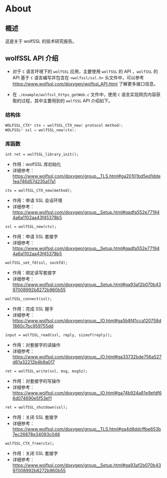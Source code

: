 # About

## 概述

这是关于 wolfSSL 的技术研究报告。

## wolfSSL API 介绍
- 对于 ``C`` 语言环境下的 ``wolfSSL`` 应用，主要使用 ``wolfSSL`` 的 API ，``wolfSSL`` 的 API 基于 ``C`` 语言编写并包含在 ``<wolfssl/ssl.h>`` 头文件中，可以参考 https://www.wolfssl.com/doxygen/wolfssl_API.html 了解更多接口信息。

- 在 ``./example/wolfssl_https_getWeb.c`` 文件中，使用 ``C`` 语言实现网页内容获取的过程，其中主要用到的 ``wolfSSL`` API 介绍如下。 

### 结构体
```C
WOLFSSL_CTX* ctx = wolfSSL_CTX_new( protocol method);
WOLFSSL* ssl = wolfSSL_new(ctx);
```
### 库函数
``int ret = wolfSSL_library_init();``
- 作用：wolfSSL 库初始化
- 详细参考：https://www.wolfssl.com/doxygen/group__TLS.html#ga20101bd5ed1dde1ea746d57d235a17a1

``ctx = wolfSSL_CTX_new(method);``
- 作用：申请 SSL 会话环境
- 详细参考：https://www.wolfssl.com/doxygen/group__Setup.html#gadfa552e771944a6a1102aa43f45378b5

``ssl = wolfSSL_new(ctx);``
- 作用：申请 SSL 套接字
- 详细参考：https://www.wolfssl.com/doxygen/group__Setup.html#gadfa552e771944a6a1102aa43f45378b5

``wolfSSL_set_fd(ssl, sockfd);``
- 作用：绑定读写套接字
- 详细参考：https://www.wolfssl.com/doxygen/group__Setup.html#ga93af2b070b4397008992b8272b960b55

``wolfSSL_connect(ssl);``
- 作用：完成 SSL 握手
- 详细参考：https://www.wolfssl.com/doxygen/group__IO.html#ga5b8f41cca120758d1860c7bc959755dd

``input = wolfSSL_read(ssl, reply, sizeof(reply));``
- 作用：对套接字的读操作
- 详细参考：https://www.wolfssl.com/doxygen/group__IO.html#ga33732bde756a527d61a32212b4b9a017

``ret = wolfSSL_write(ssl, msg, msgSz);``
- 作用：对套接字的写操作
- 详细参考：https://www.wolfssl.com/doxygen/group__IO.html#ga74b924a81e9efdf66d074690e5f53ef1

``ret = wolfSSL_shutdown(ssl);``
- 作用：关闭 SSL 套接字
- 详细参考：https://www.wolfssl.com/doxygen/group__TLS.html#ga4d8ddcffbe653b7ec26878e34093c048

``wolfSSL_CTX_free(ctx);``
- 作用：关闭 SSL 套接字
- 详细参考：https://www.wolfssl.com/doxygen/group__Setup.html#ga93af2b070b4397008992b8272b960b55
